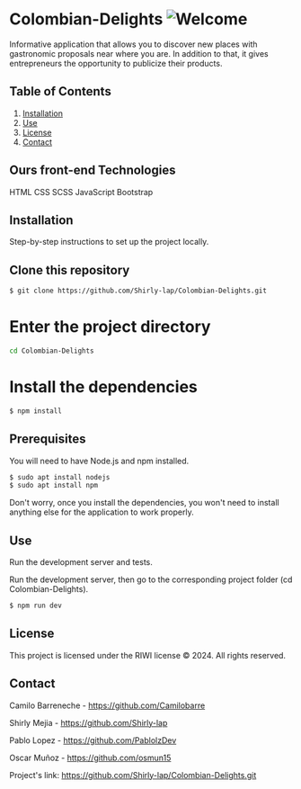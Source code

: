 # Colombian-Delights ![Welcome](https://github.com/Shirly-lap/Colombian-Delights/assets/85028697/cc395fd8-7507-44d9-b4a7-bc89e43584a1)

Informative application that allows you to discover new places with gastronomic proposals near where you are. In addition to that, it gives entrepreneurs the opportunity to publicize their products.

## Table of Contents

1. [Installation](#installation)
2. [Use](#use)
3. [License](#license)
4. [Contact](#contac)

## Ours front-end Technologies
HTML 
CSS
SCSS
JavaScript
Bootstrap

## Installation
Step-by-step instructions to set up the project locally.

## Clone this repository
```bash
$ git clone https://github.com/Shirly-lap/Colombian-Delights.git
```

# Enter the project directory
``` bash
cd Colombian-Delights
```

# Install the dependencies
``` bash
$ npm install
```

## Prerequisites
You will need to have Node.js and npm installed.

```bash
$ sudo apt install nodejs
$ sudo apt install npm
```

Don't worry, once you install the dependencies, you won't need to install anything else for the application to work properly.

## Use
Run the development server and tests.

Run the development server, then go to the corresponding project folder (cd Colombian-Delights).

```bash
$ npm run dev
```

## License
This project is licensed under the RIWI license © 2024. All rights reserved.

## Contact

Camilo Barreneche - https://github.com/Camilobarre

Shirly Mejia - https://github.com/Shirly-lap

Pablo Lopez - https://github.com/PablolzDev

Oscar Muñoz - https://github.com/osmun15

Project's link: https://github.com/Shirly-lap/Colombian-Delights.git
